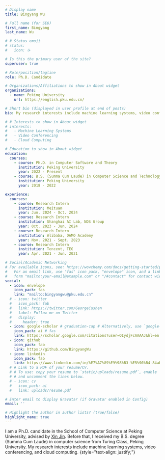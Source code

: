 ```yaml
---
# Display name
title: Bingyang Wu

# Full name (for SEO)
first_name: Bingyang
last_name: Wu

# # Status emoji
# status:
#   icon: ☕️

# Is this the primary user of the site?
superuser: true

# Role/position/tagline
role: Ph.D. Candidate

# Organizations/Affiliations to show in About widget
organizations:
  - name: Peking University
    url: https://english.pku.edu.cn/

# Short bio (displayed in user profile at end of posts)
bio: My research interests include machine learning systems, video conferencing and cloud computing.

# # Interests to show in About widget
# interests:
#   - Machine Learning Systems
#   - Video Conferencing
#   - Cloud Computing

# Education to show in About widget
education:
  courses:
    - course: Ph.D. in Computer Software and Theory
      institution: Peking University
      year: 2022 - Present
    - course: B.S. (Summa Cum Laude) in Computer Science and Technology
      institution: Peking University
      year: 2018 - 2022

experience:
  courses:
    - course: Research Intern
      institution: Meituan
      year: Jun. 2024 - Oct. 2024
    - course: Research Intern
      institution: Shanghai AI Lab, NDS Group
      year: Oct. 2023 - Jun. 2024  
    - course: Research Intern
      institution: Alibaba, DAMO Academy
      year: Nov. 2021 - Sept. 2023
    - course: Research Intern
      institution: Tencent, TEG
      year: Apr. 2021 - Jun. 2021

# Social/Academic Networking
# For available icons, see: https://wowchemy.com/docs/getting-started/page-builder/#icons
#   For an email link, use "fas" icon pack, "envelope" icon, and a link in the
#   form "mailto:your-email@example.com" or "/#contact" for contact widget.
social:
  - icon: envelope
    icon_pack: fas
    link: "mailto:bingyangwu@pku.edu.cn"
  # - icon: twitter
  #   icon_pack: fab
  #   link: https://twitter.com/GeorgeCushen
  #   label: Follow me on Twitter
  #   display:
  #     header: true
  - icon: google-scholar # graduation-cap # Alternatively, use `google-scholar` icon from `ai` icon pack
    icon_pack: ai # fas
    link: https://scholar.google.com/citations?user=OIydjFcAAAAJ&hl=en
  - icon: github
    icon_pack: fab
    link: https://github.com/BingyangWu
  - icon: linkedin
    icon_pack: fab
    link: https://www.linkedin.com/in/%E7%A7%89%E9%98%B3-%E5%90%B4-84ab111a7/
  # # Link to a PDF of your resume/CV.
  # # To use: copy your resume to `static/uploads/resume.pdf`, enable `ai` icons in `params.yaml`,
  # # and uncomment the lines below.
  # - icon: cv
  #   icon_pack: ai
  #   link: uploads/resume.pdf

# Enter email to display Gravatar (if Gravatar enabled in Config)
email: ''

# Highlight the author in author lists? (true/false)
highlight_name: true
---
```


I am a Ph.D. candidate in the School of Computer Science at Peking University, advised by <a href=https://xinjin.github.io>Xin Jin</a>. Before that, I received my B.S. degree (Summa Cum Laude) in computer science from Turing Class, Peking University. My research interests include machine learning systems, video conferencing, and cloud computing.
{style="text-align: justify;"}
